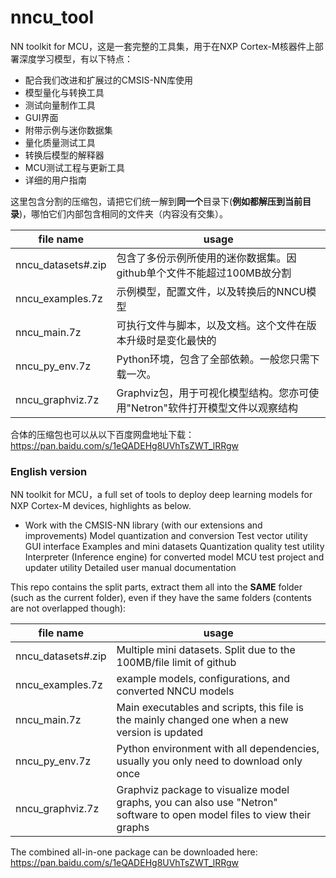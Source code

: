 # nncu_tool
NN toolkit for MCU，这是一套完整的工具集，用于在NXP Cortex-M核器件上部署深度学习模型，有以下特点：

- 配合我们改进和扩展过的CMSIS-NN库使用
- 模型量化与转换工具
- 测试向量制作工具
- GUI界面
- 附带示例与迷你数据集
- 量化质量测试工具
- 转换后模型的解释器
- MCU测试工程与更新工具
- 详细的用户指南

这里包含分割的压缩包，请把它们统一解到**同一个**目录下(**例如都解压到当前目录**)，哪怕它们内部包含相同的文件夹（内容没有交集）。

| file name          | usage                                                        |
| ------------------ | ------------------------------------------------------------ |
| nncu_datasets#.zip | 包含了多份示例所使用的迷你数据集。因github单个文件不能超过100MB故分割 |
| nncu_examples.7z   | 示例模型，配置文件，以及转换后的NNCU模型                     |
| nncu_main.7z       | 可执行文件与脚本，以及文档。这个文件在版本升级时是变化最快的 |
| nncu_py_env.7z     | Python环境，包含了全部依赖。一般您只需下载一次。             |
| nncu_graphviz.7z   | Graphviz包，用于可视化模型结构。您亦可使用"Netron"软件打开模型文件以观察结构 |

合体的压缩包也可以从以下百度网盘地址下载：
https://pan.baidu.com/s/1eQADEHg8UVhTsZWT_lRRgw

### English version

NN toolkit for MCU，a full set of tools to deploy deep learning models for NXP Cortex-M devices, highlights as below.

- Work with the CMSIS-NN library (with our extensions and improvements)
  Model quantization and conversion
  Test vector utility
  GUI interface
  Examples and mini datasets
  Quantization quality test utility
  Interpreter (Inference engine) for converted model
  MCU test project and updater utility
  Detailed user manual documentation

This repo contains the split parts, extract them all into the **SAME** folder (such as the current folder), even if they have the same folders (contents are not overlapped though):

| file name          | usage                                                        |
| ------------------ | ------------------------------------------------------------ |
| nncu_datasets#.zip | Multiple mini datasets. Split due to the 100MB/file limit of github |
| nncu_examples.7z   | example models, configurations, and converted NNCU models    |
| nncu_main.7z       | Main executables and scripts, this file is the mainly changed one when a new version is updated |
| nncu_py_env.7z     | Python environment with all dependencies, usually you only need to download only once |
| nncu_graphviz.7z   | Graphviz package to visualize model graphs, you can also use "Netron" software to open model files to view their graphs |

The combined  all-in-one package can be downloaded here:
https://pan.baidu.com/s/1eQADEHg8UVhTsZWT_lRRgw
